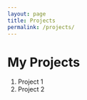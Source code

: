 ```yaml
---
layout: page
title: Projects
permalink: /projects/
---
```


# My Projects

1. Project 1
2. Project 2
